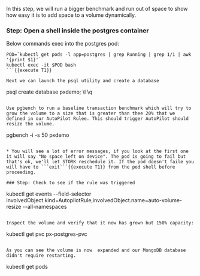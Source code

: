 In this step, we will run a bigger benchmark and run out of space to show how easy it is to add space to a volume dynamically.

### Step: Open a shell inside the postgres container

Below commands exec into the postgres pod:

```
POD=`kubectl get pods -l app=postgres | grep Running | grep 1/1 | awk '{print $1}'`
kubectl exec -it $POD bash
```{{execute T1}}

Next we can launch the psql utility and create a database
```
psql
create database pxdemo;
\l
\q
```{{execute T1}}

Use pgbench to run a baseline transaction benchmark which will try to grow the volume to a size that is greater than thee 20% that we defined in our AutoPilot Rulee. This should trigger AutoPilot should resize the volume.

```
pgbench -i -s 50 pxdemo
```{{execute T1}}

* You will see a lot of error messages, if you look at the first one it will say "No space left on device". The pod is going to fail but that's ok, we'll let STORK reschedule it. If the pod doesn't faile you will have to ```exit```{{execute T1}} from the pod shell before proceeding.

### Step: Check to see if the rule was triggered

```
kubectl get events --field-selector involvedObject.kind=AutopilotRule,involvedObject.name=auto-volume-resize --all-namespaces
```{{execute T1}}

Inspect the volume and verify that it now has grown but 150% capacity:
```
kubectl get pvc px-postgres-pvc
```{{execute T1}}

As you can see the volume is now  expanded and our MongoDB database didn't require restarting.
```
kubectl get pods
```{{execute T1}}